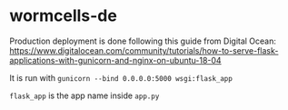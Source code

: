 # wormcells-de



Production deployment is done following this guide from Digital Ocean: 
https://www.digitalocean.com/community/tutorials/how-to-serve-flask-applications-with-gunicorn-and-nginx-on-ubuntu-18-04

It is run with `gunicorn --bind 0.0.0.0:5000 wsgi:flask_app`

`flask_app` is the app name inside `app.py`